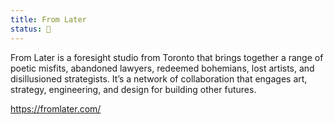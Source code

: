 ```yaml
---
title: From Later
status: 🌿
---
```


From Later is a foresight studio from Toronto that brings together a range of poetic misfits, abandoned lawyers, redeemed bohemians, lost artists, and disillusioned strategists. It’s a network of collaboration that engages art, strategy, engineering, and design for building other futures.

<https://fromlater.com/>